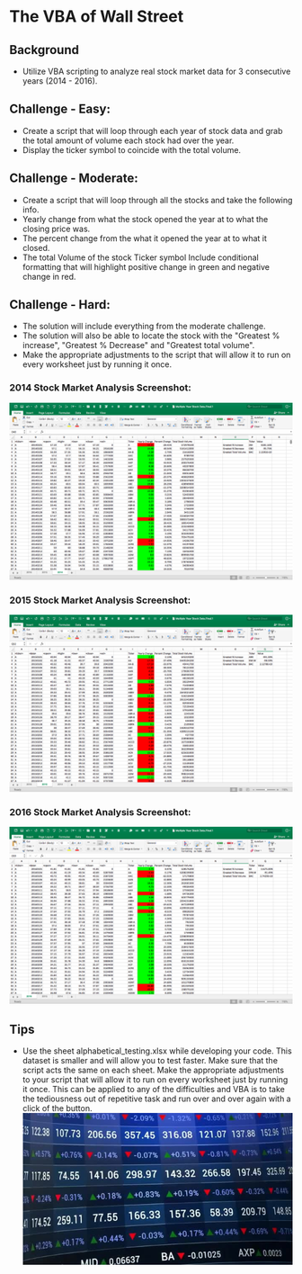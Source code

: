 # The VBA of Wall Street
## Background
- Utilize VBA scripting to analyze real stock market data for 3 consecutive years (2014 - 2016). 
## Challenge - Easy:
- Create a script that will loop through each year of stock data and grab the total amount of volume each stock had over the year.
- Display the ticker symbol to coincide with the total volume.
## Challenge - Moderate:
- Create a script that will loop through all the stocks and take the following info.
- Yearly change from what the stock opened the year at to what the closing price was.
- The percent change from the what it opened the year at to what it closed.
- The total Volume of the stock Ticker symbol Include conditional formatting that will highlight positive change in green and negative change in red.
## Challenge - Hard:
- The solution will include everything from the moderate challenge.
- The solution will also be able to locate the stock with the "Greatest % increase", "Greatest % Decrease" and "Greatest total volume".
- Make the appropriate adjustments to the script that will allow it to run on every worksheet just by running it once. 

### 2014 Stock Market Analysis Screenshot:
![alt tag](https://github.com/PetraLee2019/The-VBA-of-Wall-Street/blob/master/Multiple%20Year%20Stock%20Data%202014.png?raw=true)
### 2015 Stock Market Analysis Screenshot:
![alt tag](https://github.com/PetraLee2019/The-VBA-of-Wall-Street/blob/master/Multiple%20Year%20Stock%20Data%202015.png?raw=true)
### 2016 Stock Market Analysis Screenshot:
![alt tag](https://github.com/PetraLee2019/The-VBA-of-Wall-Street/blob/master/Multiple%20Year%20Stock%20Data%202016.png?raw=true)

## Tips
- Use the sheet alphabetical_testing.xlsx while developing your code. This dataset is smaller and will allow you
to test faster. Make sure that the script acts the same on each sheet. Make the appropriate adjustments to your script that will allow it to run on every worksheet just by running it once. This can be applied to any of the difficulties and VBA is to take the tediousness out of repetitive task and run over and over again with a click of the button.
![alt tag](https://github.com/PetraLee2019/The-VBA-of-Wall-Street/blob/master/Stock%20Market.jpg?raw=true)
